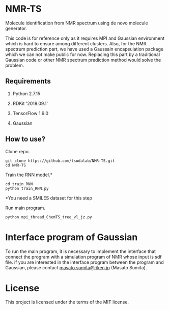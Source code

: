 # NMR-TS
Molecule identification from NMR spectrum using de novo molecule generator.

This code is for reference only as it requires MPI and Gaussian environment which is hard to ensure among different clusters. Also, for the NMR spectrum prediction part, we have used a Gaussain encapsulation package which we can not make public for now. Replacing this part by a traditional Gaussian code or other NMR spectrum prediction method would solve the problem.  

## Requirements

1. Python 2.7.15

2. RDKit '2018.09.1'

3. TensorFlow 1.9.0

4. Gaussian

## How to use?

Clone repo.
```
git clone https://github.com/tsudalab/NMR-TS.git
cd NMR-TS
```

Train the RNN model.*

```
cd train_RNN
python train_RNN.py
```
*You need a SMILES dataset for this step

Run main program.
```
python mpi_thread_ChemTS_tree_vl_jz.py
```
# Interface program of Gaussian

To run the main program, it is necessary to implement the interface that connect the program with a simulation program of NMR whose input is sdf file. if you are interested in the interface program between the program and Gaussian, please contact masato.sumita@riken.jp (Masato Sumita).

# License
This project is licensed under the terms of the MIT license.
